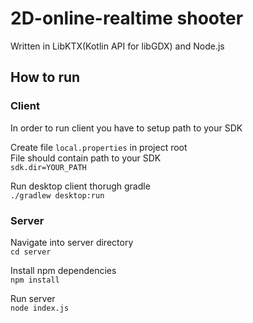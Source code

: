 # 2D-online-realtime shooter  

Written in LibKTX(Kotlin API for libGDX) and Node.js  

## How to run  

### Client  
In order to run client you have to setup path to your SDK  

Create file `local.properties` in project root  
File should contain path to your SDK  
`sdk.dir=YOUR_PATH`  

Run desktop client thorugh gradle  
`./gradlew desktop:run`  


### Server
Navigate into server directory  
`cd server`  

Install npm dependencies  
`npm install`  

Run server  
`node index.js`
